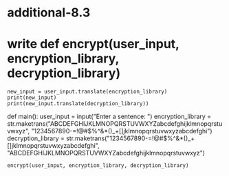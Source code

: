 # additional-8.3
# write def encrypt(user_input, encryption_library, decryption_library)

    new_input = user_input.translate(encryption_library)
    print(new_input)
    print(new_input.translate(decryption_library))
    
    
def main():
    user_input = input("Enter a sentence: ")
    encryption_library = str.maketrans("ABCDEFGHIJKLMNOPQRSTUVWXYZabcdefghijklmnopqrstuvwxyz", "1234567890-=!@#$%^&*()_+[]jklmnopqrstuvwxyzabcdefghi")
    decryption_library = str.maketrans("1234567890-=!@#$%^&*()_+[]jklmnopqrstuvwxyzabcdefghi", "ABCDEFGHIJKLMNOPQRSTUVWXYZabcdefghijklmnopqrstuvwxyz")
    
    encrypt(user_input, encryption_library, decryption_library)
